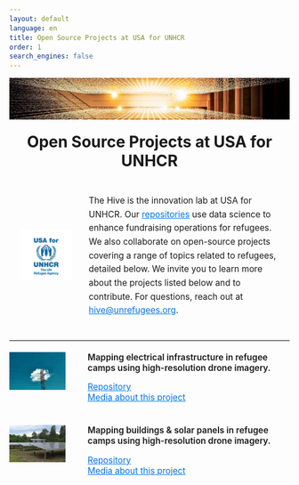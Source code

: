 ```yaml
---
layout: default
language: en
title: Open Source Projects at USA for UNHCR
order: 1
search_engines: false
---
```


![alt text](/assets/media/generic_data_image_thin.JPG)
<h2 align="center" style="font-size: 2em; margin-top: 20px;">Open Source Projects at USA for UNHCR</h2>

<div style="display: flex; align-items: center; gap: 30px; margin: 20px 0; padding: 20px;">

  <!-- Logo Section -->
  <div style="flex: 0 0 20%; max-width: 150px;">
    <img src="assets/media/U4U_logo.png" alt="USA for UNHCR logo" style="width: 100%;">
  </div>

  <!-- Text Section -->
  <div style="flex: 1; font-size: 1.1em; line-height: 1.6;">
    The Hive is the innovation lab at USA for UNHCR. Our 
    <a href="https://github.com/USAFORUNHCRhive" style="color: #0073e6;">repositories</a> 
    use data science to enhance fundraising operations for refugees. We also collaborate on open-source projects covering a range of topics related to refugees, detailed below. We invite you to learn more about the projects listed below and to contribute. For questions, reach out at 
    <a href="mailto:hive@unrefugees.org" style="color: #0073e6;">hive@unrefugees.org</a>.
  </div>

</div>

<hr style="border-top: 1px solid #ddd; margin: 20px 0;">

<div style="display: flex; flex-direction: column; gap: 40px; margin-bottom: 20px;">

  <!-- First Entry -->
  <div style="display: flex; justify-content: space-between; align-items: flex-start;">
    <div style="flex: 0 0 20%; max-width: 200px; margin-right: 20px;">
      <img src="assets/media/electricalpole.jpg" alt="electrical mapping image" style="width:100%;">
    </div>
    <div style="flex: 1; margin-left: 20px; font-size: 1.1em;">
      <p style="font-weight: 600; margin-top: 0;">
        Mapping electrical infrastructure in refugee camps using high-resolution drone imagery.
      </p>
      <a href="https://github.com/USAFORUNHCRhive/turkana-grid-mapping" style="color: #0073e6;">Repository</a>  
      <br>
      <a href="https://www.unrefugees.org/news/kakuma-and-kalobeyei-drone-imagery-and-machine-learning-for-better-planning-of-refugee-settlements/" style="color: #0073e6;">Media about this project</a>
    </div>
  </div>

  <!-- Second Entry -->
  <div style="display: flex; justify-content: space-between; align-items: flex-start;">
    <div style="flex: 0 0 20%; max-width: 200px; margin-right: 20px;">
      <img src="assets/media/solar.jpg" alt="roof mapping image" style="width:100%;">
    </div>
    <div style="flex: 1; margin-left: 20px; font-size: 1.1em;">
      <p style="font-weight: 600; margin-top: 0;">
        Mapping buildings & solar panels in refugee camps using high-resolution drone imagery.
      </p>
      <a href="https://github.com/USAFORUNHCRhive/turkana-camp-roof-mapping" style="color: #0073e6;">Repository</a>  
      <br>
      <a href="https://www.unrefugees.org/news/kakuma-and-kalobeyei-drone-imagery-and-machine-learning-for-better-planning-of-refugee-settlements/" style="color: #0073e6;">Media about this project</a>
    </div>
  </div>

</div>
